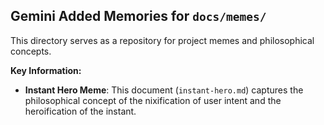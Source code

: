 ## Gemini Added Memories for `docs/memes/`

This directory serves as a repository for project memes and philosophical concepts.

**Key Information:**
*   **Instant Hero Meme**: This document (`instant-hero.md`) captures the philosophical concept of the nixification of user intent and the heroification of the instant.
